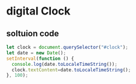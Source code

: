 # digital Clock

## soltuion code

``` javascript
let clock = document.querySelector("#clock");
let date = new Date();
setInterval(function () {
  console.log(date.toLocaleTimeString());
  clock.textContent=date.toLocaleTimeString();
}, 100);
```
